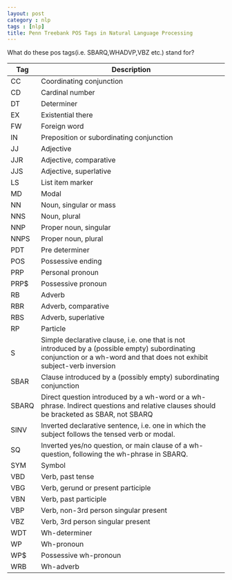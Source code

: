 ```yaml
---
layout: post
category : nlp
tags : [nlp]
title: Penn Treebank POS Tags in Natural Language Processing
---
```


What do these pos tags(i.e. SBARQ,WHADVP,VBZ etc.) stand for? 

|Tag|Description| 
|----------|----------|
|CC|Coordinating conjunction|
| CD | Cardinal number |
| DT | Determiner |
| EX | Existential there |
| FW | Foreign word |
| IN | Preposition or subordinating conjunction |
| JJ | Adjective |
| JJR | Adjective, comparative |
| JJS | Adjective, superlative |
| LS | List item marker |
| MD | Modal |
| NN | Noun, singular or mass |
| NNS | Noun, plural |
| NNP | Proper noun, singular |
| NNPS | Proper noun, plural |
| PDT | Pre determiner |
| POS | Possessive ending |
| PRP | Personal pronoun |
| PRP$ | Possessive pronoun |
| RB | Adverb |
| RBR | Adverb, comparative |
| RBS | Adverb, superlative |
| RP | Particle |
| S | Simple declarative clause, i.e. one that is not introduced by a (possible empty) subordinating conjunction or a wh-word and that does not exhibit subject-verb inversion |
| SBAR | Clause introduced by a (possibly empty) subordinating conjunction |
| SBARQ | Direct question introduced by a wh-word or a wh-phrase. Indirect questions and relative clauses should be bracketed as SBAR, not SBARQ |
| SINV | Inverted declarative sentence, i.e. one in which the subject follows the tensed verb or modal. |
| SQ |  Inverted yes/no question, or main clause of a wh-question, following the wh-phrase in SBARQ. |
| SYM | Symbol |
| VBD | Verb, past tense |
| VBG | Verb, gerund or present participle |
| VBN | Verb, past participle |
| VBP | Verb, non-3rd person singular present |
| VBZ | Verb, 3rd person singular present |
| WDT | Wh-determiner |
| WP | Wh-pronoun |
| WP$ | Possessive wh-pronoun |
| WRB | Wh-adverb |